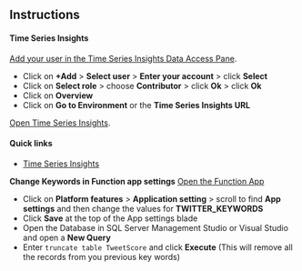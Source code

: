 ## Instructions

#### Time Series Insights
[Add your user in the Time Series Insights Data Access Pane]({Outputs.dataAccessPaneUrl}).

 * Click on **+Add** > **Select user** > **Enter your account** > click **Select**
 * Click on **Select role** > choose **Contributor** > click **Ok** > click **Ok**
 * Click on **Overview**
 * Click on **Go to Environment** or the **Time Series Insights URL**
 
 [Open Time Series Insights](https://insights.timeseries.azure.com/).

#### Quick links
* [Time Series Insights](https://insights.timeseries.azure.com/)

**Change Keywords in Function app settings**
[Open the Function App](https://ms.portal.azure.com/?flight=1#blade/WebsitesExtension/FunctionsIFrameBlade/id/%2Fsubscriptions%2F{SubscriptionId}%2FresourceGroups%2F{ProjectName}%2Fproviders%2FMicrosoft.Web%2Fsites%2F{Outputs.functionAppName})

 * Click on **Platform features** > **Application setting** > scroll to find **App settings** and then change the values for **TWITTER_KEYWORDS**
 * Click **Save** at the top of the App settings blade
 * Open the Database in SQL Server Management Studio or Visual Studio and open a **New Query**
 * Enter ```truncate table TweetScore``` and click **Execute** (This will remove all the records from you previous key words)